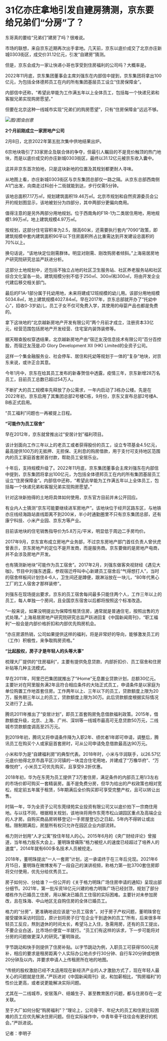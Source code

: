 # 31亿亦庄拿地引发自建房猜测，京东要给兄弟们“分房”了？

东哥真的要给“兄弟们”建房了吗？很难说。

市场的联想，来自京东近期再次出手拿地。几天前，京东以底价成交了北京亦庄新城0303街区，成交价31.12亿元，引发“自建房”猜测。

但是，京东会成为一家让快递小哥也享受到住房福利的公司吗？大概率是。

2022年11月底，京东集团董事会主席刘强东在内部信中提到，京东集团将拿出100亿元，为包括全体德邦员工在内的所有集团基层员工设立“住房保障金”。

内部信中还称，“希望此举能为工作满五年以上全体员工，包括每一个快递兄弟和客服兄弟实现购房愿望。”

但要在北京这种一线城市实现“兄弟们的购房愿望”，只有“住房保障金”远远不够。

![](https://inews.gtimg.com/newsapp_bt/0/15662362121/1000)_图/图虫创意_

**2个月前刚成立一家房地产公司**

2月8日，北京2022年第五批次集中供地结果出炉。

6宗地块吸引了33家房企及联合体的争夺，但最引人瞩目的不是竞价触顶的热门地块，而是以底价成交的亦庄新城0303街区，最终以31.12亿元被京东收入囊中。

这并非京东首次拍地，只是这块新地的位置及其规划都更耐人寻味。

从地图上看，亦庄新城0303街区与京东集团总部仅一路之隔。从京东总部西南侧A1门出发，向南走过科创十二街就能到达，步行仅需5分钟。

该地总面积7.17万㎡，规划建筑面积19.46万㎡。北京市规划和自然资源委员会公开的规划图显示，该地被划分为四部分，其中两部分更偏向商用。

值得注意的是另外两部分用地规划。位于西南角的F1R-1为二类居住用地，用地规模1.99万㎡，地上建筑规模4.97万㎡。

按规划，这部分住宅容积率为2.5，限高60米，还需要执行套内“7090”政策，即建筑规模中套内建筑面积90平以下住房面积所占比重需达到开发建设总面积的70%以上。

换句话说，“该地块定位刚需群体。明显对刚需、刚改购房者倾斜。”上海易居房地产研究院研究总监严跃进分析。

这部分土地规划中，还包括不独立占地的社区卫生服务站、社区养老服务站和社区综合文化室各一处。建筑规模分别不低于250㎡、300㎡和300㎡，将由开发企业代建后移交相关部门。

最后的F1A-1部分属于托幼用地，未来将建成12班规模的幼儿用。该部分用地规模5034.8㎡，地上建筑规模4027.84㎡。早在2017年，京东总部就开办了“托幼中心”，招收0-3岁幼儿，员工子女不仅可免费入学，其使用的母婴产品也都是免费的。

拿下这块地的“北京越新房地产开发有限公司”两个月前才成立，注册资本33亿元，经营范围包括房地产开发经营、住宅室内装饰装修等。

据天眼查股权穿透结果，北京越新房地产由“宿迁友茂信息技术有限公司”百分百控股，而宿迁友茂是JD Glory Development XII (HK)
Limited的全资子公司。

这样一个集金融服务业、社会停车、居住和托幼等规划于一体的“复杂”地块，对京东来说，或许正合其意。

今年1月中，京东在给其员工发布的新春贺信中透露，疫情三年，京东新增28万名员工，目前员工总数已超过54万人。

不断扩大的员工规模率先释放了办公需求，一年内启动了3栋办公楼。先是在2022年初，京东启用了其集团总部2号楼C栋，9月份，京东又宣布总部2号楼A、B栋正式启用。

“员工福利”问题也一再被提上日程。

**“可能作为员工宿舍”**

早在2012年，京东就曾推出过“安居计划”福利项目。

该计划面向工作三年以上的老员工或者获得股份的员工，设立专项基金4.5亿元，最高提供100万的无抵押、无担保、无利息的购房借款，用于支付可支持地区范围内的员工家庭首套房首付款，帮助员工安居乐业。

十年后，支持规模升级了。2022年11月底，京东集团董事会主席刘强东在内部信中提到，京东集团将拿出100亿元，为包括全体德邦员工在内的所有集团基层员工设立“住房保障金”。内部信中还称，“希望此举能为工作满五年以上全体员工，包括每一个快递兄弟和客服兄弟实现购房愿望。”

针对这块新拍得的土地将具体如何使用，京东官方目前并未公开回应。

有业内人士猜测“京东可能要继续进军房地产”。该地块位于经开区路东区，与地铁亦庄线经海路站直线距离不到200米，半小时通勤圈里不只有京东集团总部，还有康宁科技、小米产业园、京东方等产业。

目前该地块的住宅销售指导价为5.8万元/平米，明显低于周边二手房均价。

2017年9月，京东宣布成立房地产业务部，不过京东房地产部门首任负责人曾伏虎曾表示，京东房地产的定位不是开发商，而是服务商。京东要做的是房地产电商，并不会涉及房地产开发。

也有猜测新地块“可能作为员工宿舍”。2017年2月，刘强东做客央视财经《遇见大咖》，节目中刘强东透露，参观宿迁呼叫中心新建员工宿舍后“气得想打人”，当时的宿舍样板间计划住4-6人，卫生间还是蹲便，跟淋浴放在一块儿，“80年代黑心工厂的工人宿舍才那样装修”。

刘强东在现场提出要求，京东的员工宿舍每间最多只能住两个人，工作三年以上的员工，每人单独一个房间，且全国京东宿舍以后都将按照这个标准改造。

“一般来说，如果没明提出为保障性租赁住房，通常就是普通住宅，按照出售的方式处理。”
上海易居房地产研究院研究总监严跃进回复《中国新闻周刊》，“职工福利”一般会是内部价格折扣和内部优先购房机会。

“亦庄房源热销，公司如果提供这样的福利，将是非常好的导向，能够激发员工的（工作）积极性，来争取购房资格。”

**“比起股权，房子才是年轻人的头等大事”**

梳理大厂提供的“住房福利”，主要有提供免息贷款、内部折扣价、员工宿舍和住房补贴等几种主流模式。

早在2011年，阿里巴巴集团就推出了“iHome”无息置业贷款计划，总额30亿元。主要针对在阿里服务满2年且符合相应条件的大陆正式员工，申请条件是以家庭为单位购置工作地首套住房。工作两年以上、三年以下的员工，贷款额度上限为20万，服务期三年以上的员工，贷款额度上限为30万。此后贷款额度根据实际情况又进行了上调。

腾讯2011年推出了“安居计划”，即员工首套购房免息借款福利政策。2015年，借款额度升级，北京、上海、广州、深圳等一线城市最高可无息贷款50万元，二线城市贷款额度调高至25万元。

到2019年初，腾讯又将申请条件降为入职2年、绩优者1年即可申请，调整后，腾讯员工在购买个人或家庭首套房时，可从公司申请免息借款最高达90万元。

小米和华为是“自建福利房”的典型代表。2018年时，小米与华润联手，以26.57亿元底价拍得北京市昌平区沙河镇的一块混合住宅用地，并建成了“万橡华府”、“万橡悦府”，小米员工可优先购买，且享受9.2折优惠。

2018年初，华为在东莞为员工提供了3万套住房，满足条件的内部员工用1/3左右的市场价即可购买一套精装房。虽不是免费分房，但华为给出的产权政策也相对宽松，规定前五年属于租赁，5年期满后全价购买即可享受完整产权，且可以转让出售。

时隔一年，华为全资子公司东莞绿苑实业投资有限公司又以底价拍下一宗商住用地。与以往不同，根据相关规划，该地块将用作东莞市松山湖园区重点及高端企业的人才房。自购买商品房转移登记(一手房屋登记)之日起，5年内不得转让或出租。限制期满后，房屋所有权只允许在园区企业内部流转。

格力则计划用“人才公寓”拴住年轻人的心。2015年6月的《央广财经评论》曾报道，当年格力股东大会上，董明珠曾痛陈“格力被挖人的速度已经超过了培养人的速度”，2014年就有600多名技术人员被挖走。

2018年，董明珠提出“一人一套房”计划，这一承诺终于在三年后兑现。2021年6月15日，董明珠在微博发布了一段自己的演讲视频，称格力第一批3700套住房即将交付使用，优先分给优秀员工。

房子如何分、分给谁？一份公开的《关于格力明珠广场住房申请的通知》呈现出部分细节。2021年，第一批斥资18亿元兴建的格力明珠广场已经封顶，规划了部分楼栋作为已婚员工住房，用以解决已婚员工住宿的实际困难。主要针对未参加房改，且在珠海、中山地区无自购住房的全体已婚员工。

格力的“分房”，更准确地说应该是“分员工宿舍”。对于房子产权问题，董明珠曾在接受媒体采访时回应，原计划将房子归“在企业干到退休的员工”所有，后来很多年轻员工反应，熬到退休的时间太长，希望马上入住，急需用房，还有的员工提出，不要企业白送，比市场价便宜一半就行。“员工们有这样的诉求，下一步可能将对分房的问题做更深入的研究。”董明珠说。

字节跳动和快手则提供了住房补贴。以字节跳动为例，入职员工可获得1500元房补，相应的要求是租房距离个人实际办公地点步行30分钟、自行车20分钟或地铁20分钟及以内，并要求申请人上传租房所在地的地图。

“传统的股权激励已经不太适用现在新经济产业的人才激励方式了，现在年轻人最关心的问题就是住房。”严跃进对《中国新闻周刊》说，和加薪相比，“购房福利”的性价比更高，或者说更能解决实际问题。

尤其在一二线城市，安居落户、结婚生子、甚至教育医疗问题，都与住房存在一定关联。

至于大厂如何分配“购房福利”？“理论上，公司骨干、年纪大的员工和住房比较困难的员工应优先解决住房问题。但在实际操作中，中青年骨干往往会有更好的机会。”严跃进说。

记者：李明子

